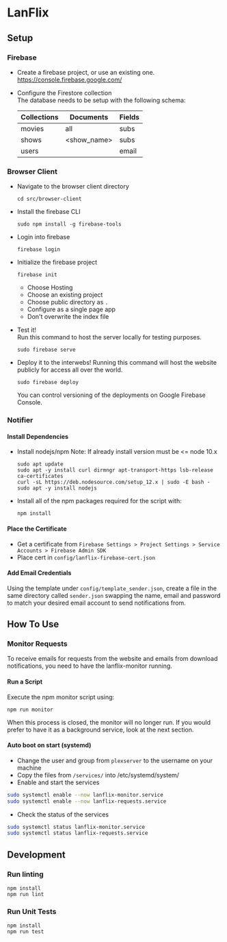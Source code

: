 # LanFlix

## Setup
### Firebase
* Create a firebase project, or use an existing one.  
  https://console.firebase.google.com/

* Configure the Firestore collection  
The database needs to be setup with the following schema:

  | Collections   |  Documents  | Fields |
  | --------------| ----------- | ------ |
  | movies        | all         | subs   |
  | shows         | <show_name> | subs   |
  | users         | <name>      | email  |


### Browser Client
* Navigate to the browser client directory
  ```
  cd src/browser-client
  ```
* Install the firebase CLI
  ```
  sudo npm install -g firebase-tools
  ```
* Login into firebase
  ```
  firebase login
  ```
* Initialize the firebase project
  ```
  firebase init
  ```
  * Choose Hosting
  * Choose an existing project
  * Choose public directory as `.`
  * Configure as a single page app
  * Don't overwrite the index file
  
* Test it!  
  Run this command to host the server locally for testing purposes.
  ```
  sudo firebase serve
  ```
* Deploy it to the interwebs!
  Running this command will host the website publicly for access all over the world.
  ```
  sudo firebase deploy
  ```
  You can control versioning of the deployments on Google Firebase Console.

### Notifier

#### Install Dependencies
* Install nodejs/npm
  Note: If already install version must be <= node 10.x
  ```
  sudo apt update
  sudo apt -y install curl dirmngr apt-transport-https lsb-release ca-certificates
  curl -sL https://deb.nodesource.com/setup_12.x | sudo -E bash -
  sudo apt -y install nodejs
  ```
* Install all of the npm packages required for the script with: 
  ```
  npm install
  ```
#### Place the Certificate
* Get a certificate from `Firebase Settings > Project Settings > Service Accounts > Firebase Admin SDK`
* Place cert in `config/lanflix-firebase-cert.json`

#### Add Email Credentials

Using the template under `config/template_sender.json`, create a file in the same directory called `sender.json` swapping the name, email and password to match your desired email account to send notifications from.

## How To Use
### Monitor Requests
To receive emails for requests from the website and emails from download notifications, you need to have the lanflix-monitor running.
#### Run a Script
Execute the npm monitor script using:
```
npm run monitor
```
When this process is closed, the monitor will no longer run. If you would prefer to have it as a background service, look at the next section.

#### Auto boot on start (systemd)
* Change the user and group from `plexserver` to the username on your machine
* Copy the files from `/services/` into /etc/systemd/system/ 
* Enable and start the services
```bash
sudo systemctl enable --now lanflix-monitor.service
sudo systemctl enable --now lanflix-requests.service
```
* Check the status of the services
```bash
sudo systemctl status lanflix-monitor.service
sudo systemctl status lanflix-requests.service
```

## Development
### Run linting
```
npm install
npm run lint
```

### Run Unit Tests
```
npm install
npm run test
```
